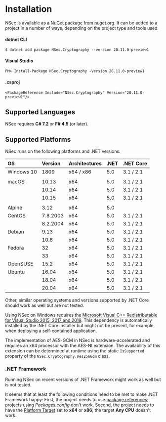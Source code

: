 # Installation

NSec is available as
[a NuGet package from nuget.org](https://www.nuget.org/packages/NSec.Cryptography/20.11.0-preview1).
It can be added to a project in a number of ways, depending on the project type
and tools used:


#### dotnet CLI

    $ dotnet add package NSec.Cryptography --version 20.11.0-preview1

#### Visual Studio

    PM> Install-Package NSec.Cryptography -Version 20.11.0-preview1

#### .csproj

    <PackageReference Include="NSec.Cryptography" Version="20.11.0-preview1"/>


## Supported Languages

NSec requires **C# 7.2** or **F# 4.5** (or later).


## Supported Platforms

NSec runs on the following platforms and .NET versions:

| OS            | Version  | Architectures | .NET          | .NET Core   |
|:------------- |:-------- |:------------- |:--------------|:------------|
| Windows 10    | 1809     | x64 / x86     | 5.0           | 3.1 / 2.1   |
|               |          |               |               |             |
| macOS         | 10.13    | x64           | 5.0           | 3.1 / 2.1   |
|               | 10.14    | x64           | 5.0           | 3.1 / 2.1   |
|               | 10.15    | x64           | 5.0           | 3.1 / 2.1   |
|               |          |               |               |             |
| Alpine        | 3.12     | x64           | 5.0           |             |
| CentOS        | 7.8.2003 | x64           | 5.0           | 3.1 / 2.1   |
|               | 8.2.2004 | x64           | 5.0           | 3.1 / 2.1   |
| Debian        | 9.13     | x64           | 5.0           | 3.1 / 2.1   |
|               | 10.6     | x64           | 5.0           | 3.1 / 2.1   |
| Fedora        | 32       | x64           | 5.0           | 3.1 / 2.1   |
|               | 33       | x64           | 5.0           | 3.1 / 2.1   |
| OpenSUSE      | 15.2     | x64           | 5.0           | 3.1 / 2.1   |
| Ubuntu        | 16.04    | x64           | 5.0           | 3.1 / 2.1   |
|               | 18.04    | x64           | 5.0           | 3.1 / 2.1   |
|               | 20.04    | x64           | 5.0           | 3.1 / 2.1   |

Other, similar operating systems and versions supported by .NET Core should
work as well but are not tested.

Using NSec on Windows requires the
[Microsoft Visual C++ Redistributable for Visual Studio 2015, 2017 and 2019](https://support.microsoft.com/en-us/help/2977003/the-latest-supported-visual-c-downloads).
This dependency is automatically installed by the .NET Core installer but might
not be present, for example, when deploying a self-contained application.

The implementation of AES-GCM in NSec is hardware-accelerated and requires an
x64 processor with the AES-NI extension. The availability of this extension can
be determined at runtime using the static `IsSupported` property of the
`NSec.Cryptography.Aes256Gcm` class.


### .NET Framework

Running NSec on recent versions of .NET Framework might work as well but is not
tested.

It seems that at least the following conditions need to be met to make .NET
Framework happy:
First, the project needs to use
[*<PackageReference>* package references](https://devblogs.microsoft.com/nuget/NuGet-now-fully-integrated-into-MSBuild/);
projects using *Packages.config* don't work.
Second, the project needs to have the
[Platform Target](https://docs.microsoft.com/en-us/visualstudio/ide/reference/build-page-project-designer-csharp?view=vs-2019#configuration-and-platform)
set to **x64** or **x86**; the target **Any CPU** doesn't work.
